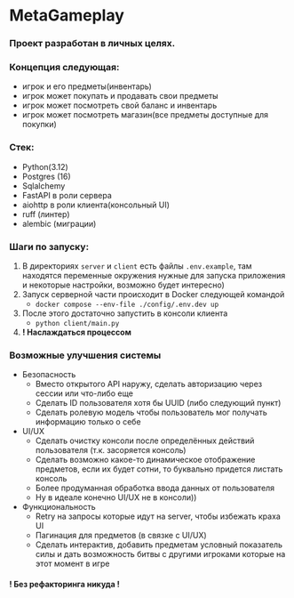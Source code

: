 # MetaGameplay

### Проект разработан в личных целях.

### Концепция следующая:
- игрок и его предметы(инвентарь)
- игрок может покупать и продавать свои предметы
- игрок может посмотреть свой баланс и инвентарь
- игрок может посмотреть магазин(все предметы доступные для покупки)

### Стек:
- Python(3.12)
- Postgres (16)
- Sqlalchemy
- FastAPI в роли сервера
- aiohttp в роли клиента(консольный UI)
- ruff (линтер)
- alembic (миграции)

### Шаги по запуску:
1. В директориях `server` и `client` есть файлы `.env.example`, там находятся переменные окружения нужные для запуска приложения и некоторые настройки, возможно будет интересно)
2. Запуск серверной части происходит в Docker следующей командой 
   - `docker compose --env-file ./config/.env.dev up`
3. После этого достаточно запустить в консоли клиента
   - `python client/main.py`
4. **! Наслаждаться процессом**


### Возможные улучшения системы
- Безопасность
  - Вместо открытого API наружу, сделать авторизацию через сессии или что-либо еще
  - Сделать ID пользователя хотя бы UUID (либо следующий пункт) 
  - Сделать ролевую модель чтобы пользователь мог получать информацию только о себе
- UI/UX
  - Сделать очистку консоли после определённых действий пользователя (т.к. засоряется консоль)
  - Сделать возможно какое-то динамическое отображение предметов, если их будет сотни, то буквально придется листать консоль
  - Более продуманная обработка ввода данных от пользователя
  - Ну в идеале конечно UI/UX не в консоли))
- Функциональность
  - Retry на запросы которые идут на server, чтобы избежать краха UI
  - Пагинация для предметов (в связке с UI/UX)
  - Сделать интерактив, добавить предметам условный показатель силы и дать возможность битвы с другими игроками которые на этот момент в игре

#### ! Без рефакторинга никуда !